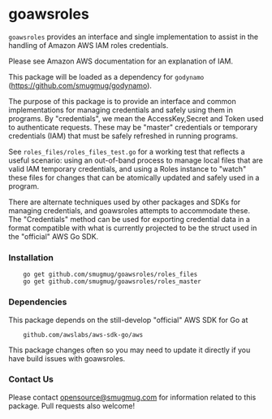 goawsroles
==========

`goawsroles` provides an interface and single implementation to assist in the handling of Amazon AWS IAM roles
credentials.

Please see Amazon AWS documentation for an explanation of IAM.

This package will be loaded as a dependency for `godynamo` (https://github.com/smugmug/godynamo).

The purpose of this package is to provide an interface and common implementations for
managing credentials and safely using them in programs. By "credentials", we mean
the AccessKey,Secret and Token used to authenticate requests. These may be "master"
credentials or temporary credentials (IAM) that must be safely refreshed in running
programs.

See `roles_files/roles_files_test.go` for a working test that reflects a useful scenario:
using an out-of-band process to manage local files that are valid IAM temporary credentials,
and using a Roles instance to "watch" these files for changes that can be atomically updated
and safely used in a program.

There are alternate techniques used by other packages and SDKs for managing credentials,
and goawsroles attempts to accommodate these. The "Credentials" method can be used for
exporting credential data in a format compatible with what is currently projected
to be the struct used in the "official" AWS Go SDK.

### Installation

        go get github.com/smugmug/goawsroles/roles_files
        go get github.com/smugmug/goawsroles/roles_master

### Dependencies

This package depends on the still-develop "official" AWS SDK for Go at 

        github.com/awslabs/aws-sdk-go/aws

This package changes often so you may need to update it directly if you have build issues with goawsroles.

### Contact Us

Please contact opensource@smugmug.com for information related to this package.
Pull requests also welcome!
